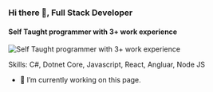 ### Hi there 👋, Full Stack Developer
#### Self Taught programmer with 3+ work experience
![Self Taught programmer with 3+ work experience](https://imageio.forbes.com/dam/imageserve/59aef584a7ea434a34f36111/0x0.png?cropX1=-1&cropY1=-1&cropX2=-1&cropY2=-1&quality=75&fit=&background=000000&uri=danidiplacido/files/2017/09/batman-312342_960_720.png)


Skills: C#, Dotnet Core, Javascript, React, Angluar, Node JS

- 🔭 I’m currently working on this page. 




